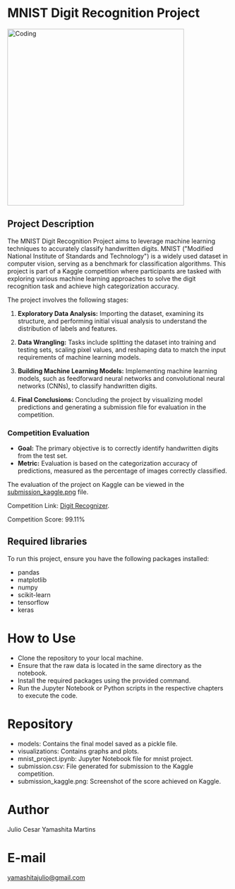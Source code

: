 # MNIST Digit Recognition Project
<img align="center" alt="Coding" width="400" src="https://datasets.activeloop.ai/wp-content/uploads/2019/12/MNIST-handwritten-digits-dataset-visualized-by-Activeloop.webp">

## Project Description
The MNIST Digit Recognition Project aims to leverage machine learning techniques to accurately classify handwritten digits. MNIST ("Modified National Institute of Standards and Technology") is a widely used dataset in computer vision, serving as a benchmark for classification algorithms. This project is part of a Kaggle competition where participants are tasked with exploring various machine learning approaches to solve the digit recognition task and achieve high categorization accuracy.

The project involves the following stages:

1. **Exploratory Data Analysis:** Importing the dataset, examining its structure, and performing initial visual analysis to understand the distribution of labels and features.

2. **Data Wrangling:** Tasks include splitting the dataset into training and testing sets, scaling pixel values, and reshaping data to match the input requirements of machine learning models.

3. **Building Machine Learning Models:** Implementing machine learning models, such as feedforward neural networks and convolutional neural networks (CNNs), to classify handwritten digits.

4. **Final Conclusions:** Concluding the project by visualizing model predictions and generating a submission file for evaluation in the competition.

### Competition Evaluation
- **Goal:** The primary objective is to correctly identify handwritten digits from the test set.
- **Metric:** Evaluation is based on the categorization accuracy of predictions, measured as the percentage of images correctly classified. 

The evaluation of the project on Kaggle can be viewed in the [submission_kaggle.png](https://github.com/juliocymartins/MNIST-Competition-EN/blob/main/submission_kaggle.png) file.

Competition Link: [Digit Recognizer](https://www.kaggle.com/competitions/digit-recognizer/overview).

Competition Score: 99.11%

## Required libraries

To run this project, ensure you have the following packages installed:

- pandas
- matplotlib
- numpy
- scikit-learn
- tensorflow
- keras

# How to Use
- Clone the repository to your local machine.
- Ensure that the raw data is located in the same directory as the notebook.
- Install the required packages using the provided command.
- Run the Jupyter Notebook or Python scripts in the respective chapters to execute the code.

# Repository
- models: Contains the final model saved as a pickle file.
- visualizations: Contains graphs and plots.
- mnist_project.ipynb: Jupyter Notebook file for mnist project.
- submission.csv: File generated for submission to the Kaggle competition.
- submission_kaggle.png: Screenshot of the score achieved on Kaggle.

# Author
Julio Cesar Yamashita Martins

# E-mail
yamashitajulio@gmail.com
